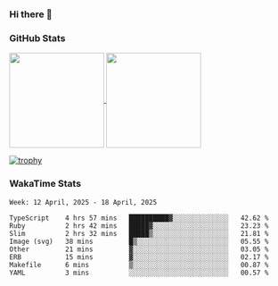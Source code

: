 ### Hi there 👋

### GitHub Stats

<a href="https://github.com/anuraghazra/github-readme-stats">
  <img align="center" height="170px" src="https://github-readme-stats.vercel.app/api/top-langs/?username=tksfjt1024&layout=compact&count_private=true&show_icons=true&show_icons=true&theme=graywhite" />
</a>
<a href="https://github.com/anuraghazra/github-readme-stats">
  <img align="center" height="170px" src="https://github-readme-stats.vercel.app/api?username=tksfjt1024&count_private=true&show_icons=true&show_icons=true&theme=graywhite" />
</a>

[![trophy](https://github-profile-trophy.vercel.app/?username=tksfjt1024)](https://github.com/ryo-ma/github-profile-trophy)

### WakaTime Stats

<!--START_SECTION:waka-->
```text
Week: 12 April, 2025 - 18 April, 2025

TypeScript    4 hrs 57 mins   ██████████▓░░░░░░░░░░░░░░   42.62 % 
Ruby          2 hrs 42 mins   █████▓░░░░░░░░░░░░░░░░░░░   23.23 % 
Slim          2 hrs 32 mins   █████▒░░░░░░░░░░░░░░░░░░░   21.81 % 
Image (svg)   38 mins         █▒░░░░░░░░░░░░░░░░░░░░░░░   05.55 % 
Other         21 mins         ▓░░░░░░░░░░░░░░░░░░░░░░░░   03.05 % 
ERB           15 mins         ▓░░░░░░░░░░░░░░░░░░░░░░░░   02.17 % 
Makefile      6 mins          ▒░░░░░░░░░░░░░░░░░░░░░░░░   00.87 % 
YAML          3 mins          ░░░░░░░░░░░░░░░░░░░░░░░░░   00.57 % 
```
<!--END_SECTION:waka-->

